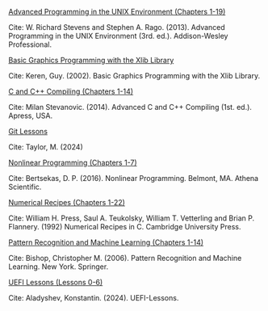 <ins>Advanced Programming in the UNIX Environment (Chapters 1-19)</ins>

Cite: W. Richard Stevens and Stephen A. Rago. (2013). Advanced Programming in the UNIX Environment (3rd. ed.). Addison-Wesley Professional.

<ins>Basic Graphics Programming with the Xlib Library</ins>

Cite: Keren, Guy. (2002). Basic Graphics Programming with the Xlib Library.

<ins>C and C++ Compiling (Chapters 1-14)</ins>

Cite: Milan Stevanovic. (2014). Advanced C and C++ Compiling (1st. ed.). Apress, USA.

<ins>Git Lessons</ins>

Cite: Taylor, M. (2024)

<ins>Nonlinear Programming (Chapters 1-7)</ins>

Cite: Bertsekas, D. P. (2016). Nonlinear Programming. Belmont, MA. Athena Scientific. 

<ins>Numerical Recipes (Chapters 1-22)</ins>

Cite: William H. Press, Saul A. Teukolsky, William T. Vetterling and Brian P. Flannery. (1992) Numerical Recipes in C. Cambridge University Press.

<ins>Pattern Recognition and Machine Learning (Chapters 1-14)</ins>

Cite: Bishop, Christopher M. (2006). Pattern Recognition and Machine Learning. New York. Springer.

<ins>UEFI Lessons (Lessons 0-6)</ins>

Cite: Aladyshev, Konstantin. (2024). UEFI-Lessons.
